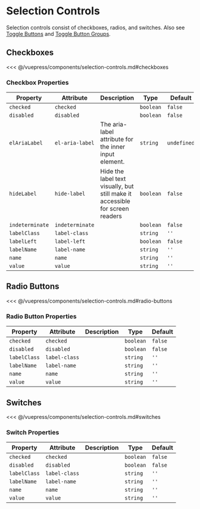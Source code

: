 # Selection Controls

Selection controls consist of checkboxes, radios, and switches. Also see [Toggle Buttons](/components/buttons.html#toggle-buttons) and [Toggle Button Groups](/components/buttons.html#toggle-button-groups).

## Checkboxes

<!-- #region checkboxes -->
<div class="mds">
  <div class="my-12 grid grid-flow-row grid-cols-2 gap-4">
    <div><mx-checkbox name="foo" label-name="Premier" checked /></div>
    <div><mx-checkbox name="foo" label-name="W Collection" /></div>
    <div><mx-checkbox name="foo" label-name="Equestrian" /></div>
    <div><mx-checkbox name="foo" label-name="Darkness falls across the land, The midnight hour is close at hand" /></div>
    <div><mx-checkbox name="foo" disabled label-name="Disabled" /></div>
    <div><mx-checkbox name="foo" checked disabled label-name="Disabled" /></div>
    <div><mx-checkbox name="foo" indeterminate label-name="Indeterminate" /></div>
    <div><mx-checkbox name="foo" indeterminate disabled label-name="Indeterminate" /></div>
  </div>
</div>
<!-- #endregion checkboxes -->

<<< @/vuepress/components/selection-controls.md#checkboxes

### Checkbox Properties

| Property        | Attribute       | Description                                                                   | Type      | Default     |
| --------------- | --------------- | ----------------------------------------------------------------------------- | --------- | ----------- |
| `checked`       | `checked`       |                                                                               | `boolean` | `false`     |
| `disabled`      | `disabled`      |                                                                               | `boolean` | `false`     |
| `elAriaLabel`   | `el-aria-label` | The aria-label attribute for the inner input element.                         | `string`  | `undefined` |
| `hideLabel`     | `hide-label`    | Hide the label text visually, but still make it accessible for screen readers | `boolean` | `false`     |
| `indeterminate` | `indeterminate` |                                                                               | `boolean` | `false`     |
| `labelClass`    | `label-class`   |                                                                               | `string`  | `''`        |
| `labelLeft`     | `label-left`    |                                                                               | `boolean` | `false`     |
| `labelName`     | `label-name`    |                                                                               | `string`  | `''`        |
| `name`          | `name`          |                                                                               | `string`  | `''`        |
| `value`         | `value`         |                                                                               | `string`  | `''`        |

## Radio Buttons

<!-- #region radio-buttons -->
<div class="mds">
  <div class="my-12 grid grid-flow-row grid-cols-2 gap-4">
    <div><mx-radio name="foo" label-name="Premier" /></div>
    <div><mx-radio name="foo" label-name="W Collection" /></div>
    <div><mx-radio name="foo" label-name="Equestrian" /></div>
    <div><mx-radio name="foo" label-name="Darkness falls across the land, The midnight hour is close at hand" /></div>
    <div><mx-radio name="foo" disabled label-name="Disabled" /></div>
    <div><mx-radio name="foo" disabled checked label-name="Disabled" /></div>
  </div>
</div>
<!-- #endregion radio-buttons -->

<<< @/vuepress/components/selection-controls.md#radio-buttons

### Radio Button Properties

| Property     | Attribute     | Description | Type      | Default |
| ------------ | ------------- | ----------- | --------- | ------- |
| `checked`    | `checked`     |             | `boolean` | `false` |
| `disabled`   | `disabled`    |             | `boolean` | `false` |
| `labelClass` | `label-class` |             | `string`  | `''`    |
| `labelName`  | `label-name`  |             | `string`  | `''`    |
| `name`       | `name`        |             | `string`  | `''`    |
| `value`      | `value`       |             | `string`  | `''`    |

## Switches

<!-- #region switches -->
<div class="mds">
  <div class="my-12 grid grid-flow-row grid-cols-2 gap-4">
    <div><mx-switch name="foo" label-name="Premier" /></div>
    <div><mx-switch name="foo" label-name="W Collection" /></div>
    <div><mx-switch name="foo" label-name="Equestrian" /></div>
    <div><mx-switch name="foo" label-name="Darkness falls across the land, The midnight hour is close at hand" /></div>
    <div><mx-switch name="foo" disabled label-name="Disabled" /></div>
    <div><mx-switch name="foo" disabled checked label-name="Disabled" /></div>
  </div>
</div>
<!-- #endregion switches -->

<<< @/vuepress/components/selection-controls.md#switches

### Switch Properties

| Property     | Attribute     | Description | Type      | Default |
| ------------ | ------------- | ----------- | --------- | ------- |
| `checked`    | `checked`     |             | `boolean` | `false` |
| `disabled`   | `disabled`    |             | `boolean` | `false` |
| `labelClass` | `label-class` |             | `string`  | `''`    |
| `labelName`  | `label-name`  |             | `string`  | `''`    |
| `name`       | `name`        |             | `string`  | `''`    |
| `value`      | `value`       |             | `string`  | `''`    |

